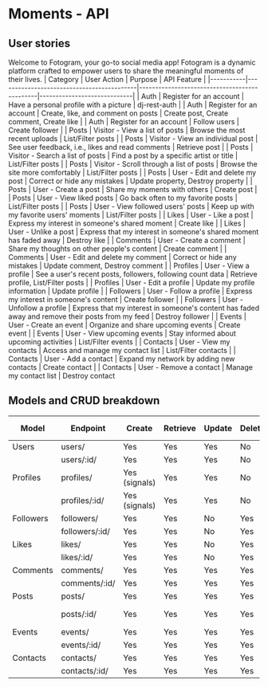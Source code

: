 # Moments - API

## User stories
Welcome to Fotogram, your go-to social media app! Fotogram is a dynamic platform crafted to empower users to share the meaningful moments of their lives.
| Category  | User Action                               | Purpose                                      | API Feature                 |
|-----------|-------------------------------------------|----------------------------------------------|-----------------------------|
| Auth      | Register for an account                   | Have a personal profile with a picture        | dj-rest-auth                |
| Auth      | Register for an account                   | Create, like, and comment on posts           | Create post, Create comment, Create like |
| Auth      | Register for an account                   | Follow users                                 | Create follower             |
| Posts     | Visitor - View a list of posts            | Browse the most recent uploads                | List/Filter posts           |
| Posts     | Visitor - View an individual post         | See user feedback, i.e., likes and read comments | Retrieve post            |
| Posts     | Visitor - Search a list of posts          | Find a post by a specific artist or title    | List/Filter posts           |
| Posts     | Visitor - Scroll through a list of posts  | Browse the site more comfortably              | List/Filter posts           |
| Posts     | User - Edit and delete my post            | Correct or hide any mistakes                 | Update property, Destroy property |
| Posts     | User - Create a post                      | Share my moments with others                 | Create post                 |
| Posts     | User - View liked posts                   | Go back often to my favorite posts            | List/Filter posts           |
| Posts     | User - View followed users' posts         | Keep up with my favorite users' moments      | List/Filter posts           |
| Likes     | User - Like a post                        | Express my interest in someone's shared moment | Create like                |
| Likes     | User - Unlike a post                      | Express that my interest in someone's shared moment has faded away | Destroy like |
| Comments  | User - Create a comment                   | Share my thoughts on other people's content  | Create comment              |
| Comments  | User - Edit and delete my comment         | Correct or hide any mistakes                 | Update comment, Destroy comment |
| Profiles  | User - View a profile                     | See a user's recent posts, followers, following count data | Retrieve profile, List/Filter posts |
| Profiles  | User - Edit a profile                     | Update my profile information                 | Update profile              |
| Followers | User - Follow a profile                   | Express my interest in someone's content     | Create follower             |
| Followers | User - Unfollow a profile                 | Express that my interest in someone's content has faded away and remove their posts from my feed | Destroy follower |
| Events    | User - Create an event                    | Organize and share upcoming events           | Create event                |
| Events    | User - View upcoming events               | Stay informed about upcoming activities      | List/Filter events          |
| Contacts  | User - View my contacts                   | Access and manage my contact list            | List/Filter contacts        |
| Contacts  | User - Add a contact                      | Expand my network by adding new contacts     | Create contact              |
| Contacts  | User - Remove a contact                   | Manage my contact list                       | Destroy contact       


## Models and CRUD breakdown
| Model      | Endpoint            | Create | Retrieve | Update | Delete | Filter        | Text Search   |
|------------|---------------------|--------|----------|--------|--------|---------------|---------------|
| Users      | users/              | Yes    | Yes      | Yes    | No     | No            | No            |
|            | users/:id/           | Yes    | Yes      | Yes    | No     | No            | No            |
| Profiles   | profiles/           | Yes (signals) | Yes  | Yes    | No     | Following,    | Name          |
|            | profiles/:id/        | Yes (signals) | Yes  | Yes    | No     | Name          |               |
| Followers  | followers/          | Yes    | Yes      | No     | Yes    | No            | No            |
|            | followers/:id/       | Yes    | Yes      | No     | Yes    | No            | No            |
| Likes      | likes/              | Yes    | Yes      | No     | Yes    | No            | No            |
|            | likes/:id/           | Yes    | Yes      | No     | Yes    | No            | No            |
| Comments   | comments/           | Yes    | Yes      | Yes    | Yes    | Post          | No            |
|            | comments/:id/        | Yes    | Yes      | Yes    | Yes    | Post          | No            |
| Posts      | posts/               | Yes    | Yes      | Yes    | Yes    | Profile,      | Title         |
|            | posts/:id/           | Yes    | Yes      | Yes    | Yes    | Liked, Feed   | Title         |
| Events     | events/              | Yes    | Yes      | Yes    | Yes    | No            | Title         |
|            | events/:id/          | Yes    | Yes      | Yes    | Yes    | No            | Title         |
| Contacts   | contacts/            | Yes    | Yes      | Yes    | Yes    | No            | Name          |
|            | contacts/:id/        | Yes    | Yes      | Yes    | Yes    | No            | Name          |



